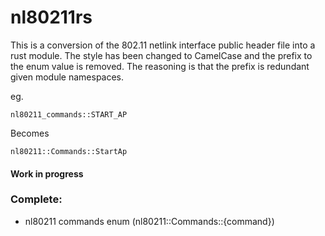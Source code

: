 # nl80211rs

This is a conversion of the 802.11 netlink interface public header file into a rust module. The style has been changed to CamelCase and the prefix to the enum value is removed. The reasoning is that the prefix is redundant given module namespaces.

eg.

`nl80211_commands::START_AP`

Becomes

`nl80211::Commands::StartAp`


#### Work in progress

### Complete:
* nl80211 commands enum (nl80211::Commands::{command})
